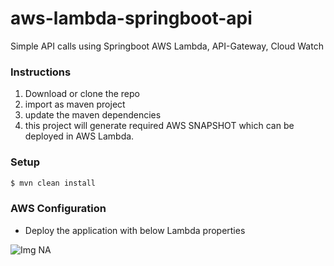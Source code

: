 # aws-lambda-springboot-api

Simple API calls using Springboot AWS Lambda, API-Gateway, Cloud Watch

### Instructions

1. Download or clone the repo
2. import as maven project
3. update the maven dependencies
4. this project will generate required AWS SNAPSHOT which can be deployed in AWS Lambda.

### Setup

```sh
$ mvn clean install
```

### AWS Configuration

- Deploy the application with below Lambda properties

![Img NA](https://github.com/svrohith9/springboot-collections/blob/master/aws-lambda-springboot-api-main/src/main/resources/Sample/runtime_settings.PNG)
